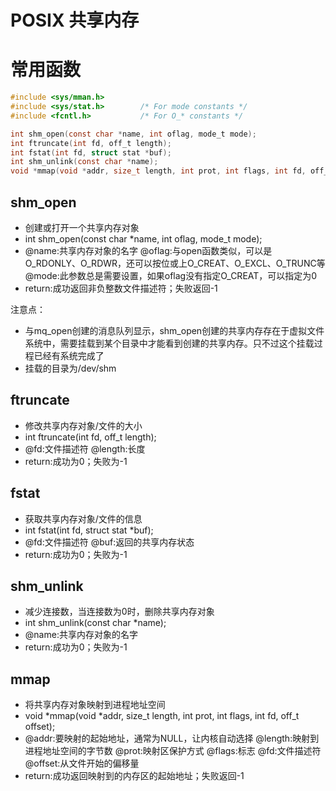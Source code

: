 # POSIX 共享内存

# 常用函数
```c
#include <sys/mman.h>
#include <sys/stat.h>        /* For mode constants */
#include <fcntl.h>           /* For O_* constants */

int shm_open(const char *name, int oflag, mode_t mode);
int ftruncate(int fd, off_t length);
int fstat(int fd, struct stat *buf);
int shm_unlink(const char *name);
void *mmap(void *addr, size_t length, int prot, int flags, int fd, off_t offset);
```

## shm_open
- 创建或打开一个共享内存对象
- int shm_open(const char *name, int oflag, mode_t mode);
- @name:共享内存对象的名字
  @oflag:与open函数类似，可以是O_RDONLY、O_RDWR，还可以按位或上O_CREAT、O_EXCL、O_TRUNC等
  @mode:此参数总是需要设置，如果oflag没有指定O_CREAT，可以指定为0
- return:成功返回非负整数文件描述符；失败返回-1

注意点：
- 与mq_open创建的消息队列显示，shm_open创建的共享内存存在于虚拟文件系统中，需要挂载到某个目录中才能看到创建的共享内存。只不过这个挂载过程已经有系统完成了
- 挂载的目录为/dev/shm

## ftruncate
- 修改共享内存对象/文件的大小
- int ftruncate(int fd, off_t length);
- @fd:文件描述符
  @length:长度
- return:成功为0；失败为-1

## fstat
- 获取共享内存对象/文件的信息
- int fstat(int fd, struct stat *buf);
- @fd:文件描述符
  @buf:返回的共享内存状态
- return:成功为0；失败为-1

## shm_unlink
- 减少连接数，当连接数为0时，删除共享内存对象
- int shm_unlink(const char *name);
- @name:共享内存对象的名字
- return:成功为0；失败为-1

## mmap
- 将共享内存对象映射到进程地址空间
- void *mmap(void *addr, size_t length, int prot, int flags, int fd, off_t offset);
- @addr:要映射的起始地址，通常为NULL，让内核自动选择
  @length:映射到进程地址空间的字节数
  @prot:映射区保护方式
  @flags:标志
  @fd:文件描述符
  @offset:从文件开始的偏移量
- return:成功返回映射到的内存区的起始地址；失败返回-1



